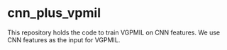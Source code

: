 # cnn_plus_vpmil 
This repository holds the code to train VGPMIL on CNN features.
We use CNN features as the input for VGPMIL.

